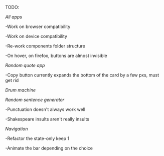 TODO:

_All apps_

-Work on browser compatibility

-Work on device compatibility

-Re-work components folder structure

-On hover, on firefox, buttons are almost invisible

_Random quote app_

-Copy button currently expands the bottom of the card by a few pxs, must get rid

_Drum machine_

_Random sentence generator_

-Punctuation doesn't always work well

-Shakespeare insults aren't really insults

_Navigation_

-Refactor the state-only keep 1

-Animate the bar depending on the choice
